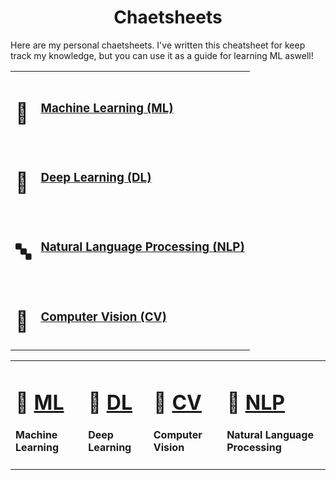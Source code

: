 <h1 align="center">Chaetsheets</h1>

Here are my personal chaetsheets. I've written this cheatsheet for keep track my knowledge, but you can use it as a guide for learning ML aswell!

<table align="center">
  <tr>
    <td><h1>🐣</h1></td>
    <td><h3><a href="/ML.md">Machine Learning (ML)</a></h3></td> 
  </tr>
  <tr>
    <td><h1>🦅</h1></td>
    <td><h3><a href="/DL.md">Deep Learning (DL)</a></h3></td> 
  </tr>
  <tr>
    <td><h1>🔤</h1></td>
    <td><h3><a href="/NLP.md">Natural Language Processing (NLP)</a></h3></td> 
  </tr>
  <tr>
    <td><h1>👀</h1></td>
    <td><h3><a href="/CV.md">Computer Vision (CV)</a></h3></td> 
  </tr>
</table>

<table align="center">
  <tr>
    <td><h1>🐣 <a href="/ML.md">ML</a></h1><h4>Machine Learning</h4></td> 
    <td><h1>🦅 <a href="/DL.md">DL</a></h1><h4>Deep Learning</h4></td> 
    <td><h1>👀 <a href="/CV.md">CV</a></h1><h4>Computer Vision</h4></td>
    <td><h1>📜 <a href="/NLP.md">NLP</a></h1><h4>Natural Language Processing</h4></td> 
  </tr>
</table>
